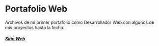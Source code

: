 # Portafolio Web
Archivos de mi primer portafolio como Desarrollador Web con algunos de mis proyectos hasta la fecha. 

##### [Sitio Web](https://abeltran516.github.io/Portafolio-Web/ "Sitio Web")